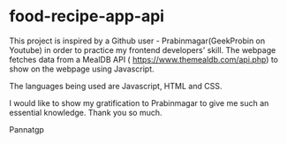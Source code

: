 # food-recipe-app-api
This project is inspired by a Github user - Prabinmagar(GeekProbin on Youtube) in order to
practice my frontend developers' skill. The webpage fetches data from a MealDB API 
( https://www.themealdb.com/api.php) to show on the webpage using Javascript.

The languages being used are Javascript, HTML and CSS.

I would like to show my gratification to Prabinmagar to give me such an essential knowledge. 
Thank you so much.

Pannatgp
